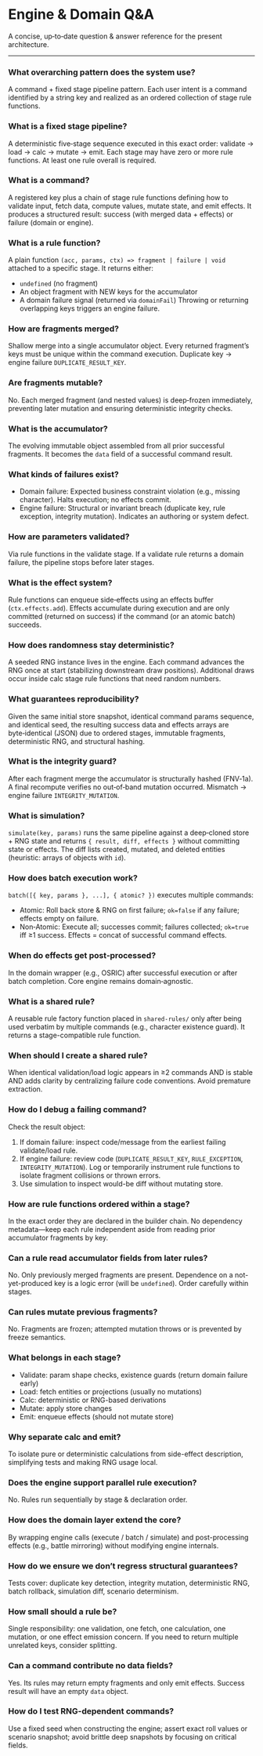 # Engine & Domain Q&A

A concise, up‑to‑date question & answer reference for the present architecture.

---
### What overarching pattern does the system use?
A command + fixed stage pipeline pattern. Each user intent is a command identified by a string key and realized as an ordered collection of stage rule functions.

### What is a fixed stage pipeline?
A deterministic five‑stage sequence executed in this exact order: validate → load → calc → mutate → emit. Each stage may have zero or more rule functions. At least one rule overall is required.

### What is a command?
A registered key plus a chain of stage rule functions defining how to validate input, fetch data, compute values, mutate state, and emit effects. It produces a structured result: success (with merged data + effects) or failure (domain or engine).

### What is a rule function?
A plain function `(acc, params, ctx) => fragment | failure | void` attached to a specific stage. It returns either:
- `undefined` (no fragment)
- An object fragment with NEW keys for the accumulator
- A domain failure signal (returned via `domainFail`)
Throwing or returning overlapping keys triggers an engine failure.

### How are fragments merged?
Shallow merge into a single accumulator object. Every returned fragment’s keys must be unique within the command execution. Duplicate key → engine failure `DUPLICATE_RESULT_KEY`.

### Are fragments mutable?
No. Each merged fragment (and nested values) is deep‑frozen immediately, preventing later mutation and ensuring deterministic integrity checks.

### What is the accumulator?
The evolving immutable object assembled from all prior successful fragments. It becomes the `data` field of a successful command result.

### What kinds of failures exist?
- Domain failure: Expected business constraint violation (e.g., missing character). Halts execution; no effects commit.
- Engine failure: Structural or invariant breach (duplicate key, rule exception, integrity mutation). Indicates an authoring or system defect.

### How are parameters validated?
Via rule functions in the validate stage. If a validate rule returns a domain failure, the pipeline stops before later stages.

### What is the effect system?
Rule functions can enqueue side‑effects using an effects buffer (`ctx.effects.add`). Effects accumulate during execution and are only committed (returned on success) if the command (or an atomic batch) succeeds.

### How does randomness stay deterministic?
A seeded RNG instance lives in the engine. Each command advances the RNG once at start (stabilizing downstream draw positions). Additional draws occur inside calc stage rule functions that need random numbers.

### What guarantees reproducibility?
Given the same initial store snapshot, identical command params sequence, and identical seed, the resulting success data and effects arrays are byte‑identical (JSON) due to ordered stages, immutable fragments, deterministic RNG, and structural hashing.

### What is the integrity guard?
After each fragment merge the accumulator is structurally hashed (FNV‑1a). A final recompute verifies no out‑of‑band mutation occurred. Mismatch → engine failure `INTEGRITY_MUTATION`.

### What is simulation?
`simulate(key, params)` runs the same pipeline against a deep‑cloned store + RNG state and returns `{ result, diff, effects }` without committing state or effects. The diff lists created, mutated, and deleted entities (heuristic: arrays of objects with `id`).

### How does batch execution work?
`batch([{ key, params }, ...], { atomic? })` executes multiple commands:
- Atomic: Roll back store & RNG on first failure; `ok=false` if any failure; effects empty on failure.
- Non‑Atomic: Execute all; successes commit; failures collected; `ok=true` iff ≥1 success. Effects = concat of successful command effects.

### When do effects get post‑processed?
In the domain wrapper (e.g., OSRIC) after successful execution or after batch completion. Core engine remains domain‑agnostic.

### What is a shared rule?
A reusable rule factory function placed in `shared-rules/` only after being used verbatim by multiple commands (e.g., character existence guard). It returns a stage-compatible rule function.

### When should I create a shared rule?
When identical validation/load logic appears in ≥2 commands AND is stable AND adds clarity by centralizing failure code conventions. Avoid premature extraction.

### How do I debug a failing command?
Check the result object:
1. If domain failure: inspect code/message from the earliest failing validate/load rule.
2. If engine failure: review code (`DUPLICATE_RESULT_KEY`, `RULE_EXCEPTION`, `INTEGRITY_MUTATION`). Log or temporarily instrument rule functions to isolate fragment collisions or thrown errors.
3. Use simulation to inspect would-be diff without mutating store.

### How are rule functions ordered within a stage?
In the exact order they are declared in the builder chain. No dependency metadata—keep each rule independent aside from reading prior accumulator fragments by key.

### Can a rule read accumulator fields from later rules?
No. Only previously merged fragments are present. Dependence on a not-yet-produced key is a logic error (will be `undefined`). Order carefully within stages.

### Can rules mutate previous fragments?
No. Fragments are frozen; attempted mutation throws or is prevented by freeze semantics.

### What belongs in each stage?
- Validate: param shape checks, existence guards (return domain failure early)
- Load: fetch entities or projections (usually no mutations)
- Calc: deterministic or RNG-based derivations
- Mutate: apply store changes
- Emit: enqueue effects (should not mutate store)

### Why separate calc and emit?
To isolate pure or deterministic calculations from side-effect description, simplifying tests and making RNG usage local.

### Does the engine support parallel rule execution?
No. Rules run sequentially by stage & declaration order.

### How does the domain layer extend the core?
By wrapping engine calls (execute / batch / simulate) and post-processing effects (e.g., battle mirroring) without modifying engine internals.

### How do we ensure we don’t regress structural guarantees?
Tests cover: duplicate key detection, integrity mutation, deterministic RNG, batch rollback, simulation diff, scenario determinism.

### How small should a rule be?
Single responsibility: one validation, one fetch, one calculation, one mutation, or one effect emission concern. If you need to return multiple unrelated keys, consider splitting.

### Can a command contribute no data fields?
Yes. Its rules may return empty fragments and only emit effects. Success result will have an empty `data` object.

### How do I test RNG-dependent commands?
Use a fixed seed when constructing the engine; assert exact roll values or scenario snapshot; avoid brittle deep snapshots by focusing on critical fields.
